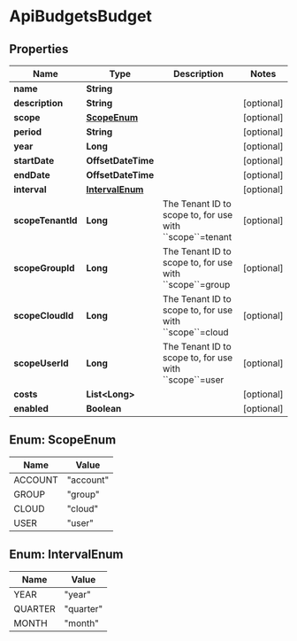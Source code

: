 

# ApiBudgetsBudget

## Properties

Name | Type | Description | Notes
------------ | ------------- | ------------- | -------------
**name** | **String** |  | 
**description** | **String** |  |  [optional]
**scope** | [**ScopeEnum**](#ScopeEnum) |  |  [optional]
**period** | **String** |  |  [optional]
**year** | **Long** |  |  [optional]
**startDate** | **OffsetDateTime** |  |  [optional]
**endDate** | **OffsetDateTime** |  |  [optional]
**interval** | [**IntervalEnum**](#IntervalEnum) |  |  [optional]
**scopeTenantId** | **Long** | The Tenant ID to scope to, for use with &#x60;&#x60;scope&#x60;&#x60;&#x3D;tenant  |  [optional]
**scopeGroupId** | **Long** | The Tenant ID to scope to, for use with &#x60;&#x60;scope&#x60;&#x60;&#x3D;group   |  [optional]
**scopeCloudId** | **Long** | The Tenant ID to scope to, for use with &#x60;&#x60;scope&#x60;&#x60;&#x3D;cloud  |  [optional]
**scopeUserId** | **Long** | The Tenant ID to scope to, for use with &#x60;&#x60;scope&#x60;&#x60;&#x3D;user  |  [optional]
**costs** | **List&lt;Long&gt;** |  |  [optional]
**enabled** | **Boolean** |  |  [optional]



## Enum: ScopeEnum

Name | Value
---- | -----
ACCOUNT | &quot;account&quot;
GROUP | &quot;group&quot;
CLOUD | &quot;cloud&quot;
USER | &quot;user&quot;



## Enum: IntervalEnum

Name | Value
---- | -----
YEAR | &quot;year&quot;
QUARTER | &quot;quarter&quot;
MONTH | &quot;month&quot;



